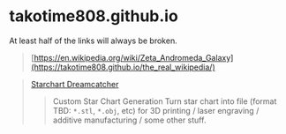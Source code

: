 # takotime808.github.io
At least half of the links will always be broken.

> [https://en.wikipedia.org/wiki/Zeta_Andromeda_Galaxy](https://takotime808.github.io/the_real_wikipedia/)

> [Starchart Dreamcatcher](stardreamcatcher.streamlit.app/)
>> Custom Star Chart Generation
>> Turn star chart into file (format TBD: `*.stl`, `*.obj`, etc) for 3D printing / laser engraving / additive manufacturing / some other stuff.
